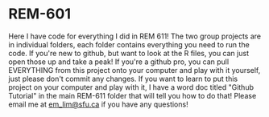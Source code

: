 # REM-601

Here I have code for everything I did in REM 611! 
The two group projects are in individual folders, each folder contains everything you need to run the code. 
If you're new to github, but want to look at the R files, you can just open those up and take a peak!
If you're a github pro, you can pull EVERYTHING from this project onto your computer and play with it yourself, just please don't commit any changes. 
If you want to learn to put this project on your computer and play with it, I have a word doc titled "Github Tutorial" in the main REM-611 folder that will tell you how to do that! Please email me at em_lim@sfu.ca if you have any questions!
